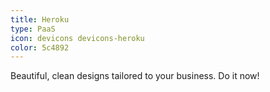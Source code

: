 ```yaml
---
title: Heroku
type: PaaS
icon: devicons devicons-heroku
color: 5c4892
---
```


Beautiful, clean designs tailored to your business. Do it now!
